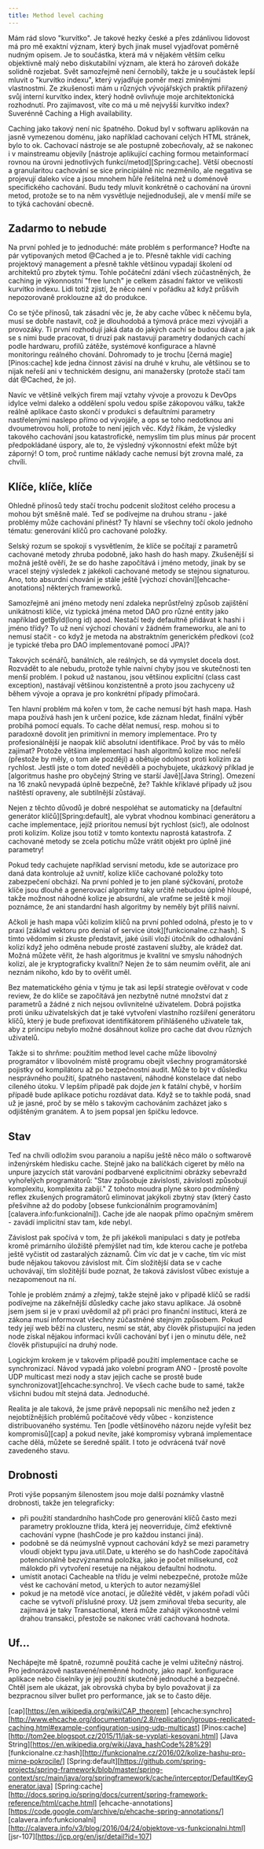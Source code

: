 ```yaml
---
title: Method level caching
---
```


Mám rád slovo "kurvítko". Je takové hezky české a přes zdánlivou lidovost má pro mě exaktní význam, který bych jinak musel vyjadřovat poměrně nudným opisem. Je to součástka, která má v nějakém větším celku objektivně malý nebo diskutabilní význam, ale která ho zároveň dokáže solidně rozjebat. Svět samozřejmě není černobílý, takže je u součástek lepší mluvit o "kurvítko indexu", který vyjadřuje poměr mezi zmíněnými vlastnostmi.  Ze zkušenosti mám u různých vývojářských praktik ‎přiřazený svůj interní kurvítko index, který hodně ovlivňuje moje architektonická rozhodnutí. Pro zajímavost, víte co má u mě nejvyšší kurvítko index? Suverénně Caching a High availability.

Caching jako takový není nic špatného. Dokud byl v softwaru aplikován na jasně vymezenou doménu, jako například cachovaní celých HTML stránek, bylo to ok. Cachovací nástroje se ale postupně zobecňovaly, až se nakonec i v mainstreamu objevily [nástroje aplikující caching formou metainformací rovnou na úrovni jednotlivých funkcí/metod][Spring:cache]. Větší obecností a granularitou cachování se sice principiálně nic nezměnilo, ale negativa se projevují daleko více a jsou mnohem hůře řešitelná než u doménově specifického cachování. Budu tedy mluvit konkrétně o cachování na úrovni metod, protože se to na něm vysvětluje nejjednodušeji, ale v menší míře se to týká cachování obecně.

## Zadarmo to nebude

Na první pohled je to jednoduché: máte problém s performance? Hoďte na pár vytipovaných metod @Cached a je to. Přesně takhle vidí caching projektový management a přesně takhle většinou vypadají školení od architektů pro zbytek týmu. Tohle počáteční zdání všech zúčastněných, že caching je výkonnostní "free lunch"‎ je celkem zásadní faktor ve velikosti kurvítko indexu. Lidi totiž zjistí, že něco není v pořádku až když průšvih nepozorovaně proklouzne až do produkce.‎

Co se týče přínosů, tak zásadní věc je, že aby cache vůbec k něčemu byla, musí se dobře nastavit, což je dlouhodobá a týmová práce mezi vývojáři a provozáky. Ti první rozhodují jaká data do jakých cachí se budou dávat a jak se s nimi bude pracovat, ti druzí pak nastavují parametry dodaných cachí podle hardwaru, profilů zátěže, systémové konfigurace a hlavně monitoringu reálného chování. Dohromady to je trochu [černá magie][Pinos:cache] kde jedna činnost závisí na druhé v kruhu, ale většinou se to nijak neřeší ani v technickém designu, ani manažersky (protože stačí tam dát @Cached, že jo).

Navíc ve většině velkých firem mají vztahy vývoje a provozu k DevOps idylce velmi daleko a oddělení spolu vedou spíše zákopovou válku, takže reálně aplikace často skončí v produkci s defaultními parametry nastřelenými naslepo přímo od vývojáře, a ops se toho nedotknou ani dvoumetrovou holí, protože to není jejich věc. Když říkám, že výsledky takového cachování jsou katastrofické, nemyslím tím plus mínus pár procent předpokládané úspory, ale to, že výsledný výkonnostní efekt může být záporný! O tom, proč runtime náklady cache nemusí být zrovna malé, ‎za chvíli.

## Klíče, klíče, klíče

Ohledně přínosů tedy stačí trochu podcenit složitost celého procesu a mohou být směšně malé. Teď se podívejme na druhou stranu - jaké problémy může cachování přinést? Ty hlavní se všechny točí okolo jednoho tématu: generování klíčů pro cachované položky.

Selský rozum se spokojí s vysvětlením, že klíče se počítají z parametrů cachované metody zhruba podobně, jako hash do hash mapy. Zkušenější si možná ještě ověří, že se do hashe započítává i jméno metody, jinak by se vracel stejný výsledek z jakékoli cachované metody se stejnou signaturou. Ano, toto absurdní chování je stále ještě [výchozí chování][ehcache-anotations] některých frameworků.

Samozřejmě ani jméno metody není zdaleka neprůstřelný způsob zajištění unikátnosti klíče, viz typická jména metod DAO pro různé entity jako například getById(long id) apod. Nestačí tedy defaultně přidávat k hashi i jméno třídy? To už není výchozí chování v žádném frameworku, ale ani to nemusí stačit - co když je metoda na abstraktním generickém předkovi (což je typické třeba pro DAO implementované pomocí JPA)?

Takových scénářů, banálních, ale reálných, se dá vymyslet docela dost. Rozvádět to ale nebudu, protože tyhle naivní chyby jsou ve skutečnosti ten menší problém. I pokud už nastanou, jsou většinou explicitní (class cast exception), nastávají většinou konzistentně a proto jsou zachyceny už během vývoje a oprava je pro konkrétní případy přímočará.

Ten hlavní problém má kořen v tom, že cache nemusí být hash mapa. Hash mapa používá hash jen k určení pozice, kde záznam hledat, finální výběr probíhá pomocí equals. To cache dělat nemusí, resp. mohou si to paradoxně dovolit jen primitivní in memory implementace. Pro ty profesionálnější je naopak klíč absolutní identifikace. Proč by vás to mělo zajímat? Protože většina implementací hash algoritmů kolize moc neřeší (přestože by měly, o tom ale později) a obětuje odolnost proti kolizím za rychlost. Jestli jste o tom doteď nevěděli a pochybujete, ukázkový příklad je [algoritmus hashe pro obyčejný String ve starší Javě][Java String]. Omezení na 16 znaků nevypadá úplně bezpečně, že? Takhle křiklavé případy už jsou naštěstí opraveny, ale subtilnější zůstávají.

Nejen z těchto důvodů je dobré nespoléhat se automaticky na [defaultní generátor klíčů][Spring:default], ale vybrat vhodnou kombinaci generátoru a cache implementace, jejíž prioritou nemusí být rychlost (sic!), ale odolnost proti kolizím. Kolize jsou totiž v tomto kontextu naprostá katastrofa. Z cachované metody se zcela potichu může vrátit objekt pro úplně jiné parametry!

Pokud tedy cachujete například servisní metodu, kde se autorizace pro daná data kontroluje až uvnitř, kolize klíče cachované položky toto zabezpečení obchází. Na první pohled je to jen plané sýčkování, protože klíče jsou dlouhé a generovací algoritmy taky určitě nebudou úplně hloupé, takže možnost náhodné kolize je absurdní, ale vraťme se ještě k mojí poznámce, že ani standardní hash algoritmy by neměly být příliš naivní.

Ačkoli je hash mapa vůči kolizím klíčů na první pohled odolná, přesto je to v praxi [základ vektoru pro denial of service útok][funkcionalne.cz:hash]. ‎S tímto vědomím si zkuste představit, jaké úsilí vloží útočník do odhalování kolizí když jeho odměna nebude prosté zastavení služby, ale krádež dat. Možná můžete věřit, že hash algoritmus je kvalitní ve smyslu náhodných kolizí, ale je kryptograficky kvalitní? Nejen že to sám neumím ověřit, ale ani neznám nikoho, kdo by to ověřit uměl.

Bez matematického génia v týmu je tak asi lepší strategie ověřovat v code review, že do klíče se započítává jen nezbytně nutné množství dat z parametrů a žádné z nich nejsou ovlivnitelné uživatelem. Dobrá pojistka proti úniku uživatelských dat je také vytvoření vlastního rozšíření generátoru klíčů, který je bude prefixovat identifikátorem přihlášeného uživatele tak, aby z principu nebylo možné dosáhnout kolize pro cache dat dvou různých uživatelů.

Takže si to shrňme: použitím method level cache může libovolný programátor v libovolném místě programu obejít všechny programátorské pojistky od kompilátoru až po bezpečnostní audit. Může to být v důsledku nesprávného použití, špatného nastavení, náhodné konstelace dat nebo cíleného útoku. V lepším případě pak dojde *jen* k fatální chybě, v horším případě bude aplikace potichu rozdávat data. Když se to takhle podá, snad už je jasné, proč by se mělo s takovým cachováním zacházet jako s odjištěným granátem. A to jsem popsal jen špičku ledovce.

## Stav
Teď na chvíli odložím svou paranoiu a napíšu ještě něco málo o softwarově inženýrském hledisku cache. Stejně jako na balíčkách cigeret by mělo na unpure jazycích stát varování podbarvené explicitními obrázky sebevražd vyhořelých programátorů: "Stav způsobuje závislosti, závislosti způsobují komplexitu, komplexita zabíjí." Z tohoto moudra plyne skoro podmíněný reflex zkušených programátorů eliminovat jakýkoli zbytný stav (který často přešvihne až do podoby [obsese funkcionálním programováním][calavera.info:funkcionalni]). Cache jde ale naopak přímo opačným směrem - zavádí implicitní stav tam, kde nebyl.

Závislost pak spočívá v tom, že při jakékoli manipulaci s daty je potřeba kromě primárního úložiště přemýšlet nad tím, kde kterou cache je potřeba ještě vyčistit od zastaralých záznamů. Čím víc dat je v cache, tím víc míst bude nějakou takovou závislost mít. Čím složitější data se v cache uchovávají, tím složitější bude poznat, že taková závislost vůbec existuje a nezapomenout na ní.

Tohle je problém známý a zřejmý, takže stejně jako v případě klíčů se radši podívejme na zákeřnější důsledky cache jako stavu aplikace. Já osobně jsem jsem si je v praxi uvědomil až při práci pro finanční instituci, která ze zákona musí informovat všechny zúčastněné stejným způsobem. Pokud tedy její web běží na clusteru, nesmí se stát, aby člověk přistupující na jeden node získal nějakou informaci kvůli cachování byť i jen o minutu déle, než člověk přistupující na druhý node.

Logickým krokem je v takovém případě použití implementace cache se synchronizací. Návod vypadá jako volební program ANO - [prostě povolte UDP multicast mezi nody a stav jejich cache se prostě bude  synchronizovat][ehcache:synchro]. Ve všech cache bude to samé, takže všichni budou mít stejná data. Jednoduché.

Realita je ale taková, že jsme právě nepopsali nic menšího než jeden z nejobtížnějších problémů počítačové vědy vůbec - konzistence distribuovaného systému. Ten [podle většinového názoru nejde vyřešit bez kompromisů][cap] a pokud nevíte, jaké kompromisy vybraná implementace cache dělá, můžete se šeredně spálit. I toto je odvrácená tvář nově zavedeného stavu.

## Drobnosti
Proti výše popsaným šílenostem jsou moje další poznámky vlastně drobnosti, takže jen telegraficky:

- při použití standardního hashCode pro generování klíčů často mezi parametry proklouzne třída, která jej neoverriduje, čímž efektivně cachování vypne (hashCode je pro každou instanci jiná).
- podobně se dá neúmyslně vypnout cachování když se mezi parametry vloudí objekt typu java.util.Date, u kterého se do hashCode započítává potencionálně bezvýznamná položka, jako je počet milisekund, což málokdo při vytvoření resetuje na nějakou defaultní hodnotu.
- umístit anotaci Cacheable na třídu je velmi nebezpečné, protože může vést ke cachování metod, u kterých to autor nezamýšlel
- pokud je na metodě více anotací, je důležité vědět, v jakém pořadí vůči cache se vytvoří příslušné proxy. Už jsem zmiňoval třeba security, ale zajímavá je taky Transactional, která může zahájit výkonostně velmi drahou transakci, přestože se nakonec vrátí cachovaná hodnota.

## Uf...
Nechápejte mě špatně, rozumně použitá cache je velmi užitečný nástroj. Pro jednorázově nastavené/neměnné hodnoty, jako např. konfigurace aplikace nebo číselníky je její použití skutečně jednoduché a bezpečné. Chtěl jsem ale ukázat, jak obrovská chyba by bylo považovat jí za bezpracnou silver bullet pro performance, jak se to často děje.

[cap][https://en.wikipedia.org/wiki/CAP_theorem]
[ehcache:synchro][http://www.ehcache.org/documentation/2.8/replication/jgroups-replicated-caching.html#example-configuration-using-udp-multicast]
[Pinos:cache][http://tom2ee.blogspot.cz/2015/11/jak-se-vyplati-kesovani.html]
[Java String][https://en.wikipedia.org/wiki/Java_hashCode%28%29]
[funkcionalne.cz:hash][http://funkcionalne.cz/2016/02/kolize-hashu-pro-mirne-pokrocile/]
[Spring:default][https://github.com/spring-projects/spring-framework/blob/master/spring-context/src/main/java/org/springframework/cache/interceptor/DefaultKeyGenerator.java]
[Spring:cache][http://docs.spring.io/spring/docs/current/spring-framework-reference/html/cache.html]
[ehcache-annotations][https://code.google.com/archive/p/ehcache-spring-annotations/]
[calavera.info:funkcionalni][http://calavera.info/v3/blog/2016/04/24/objektove-vs-funkcionalni.html]
[jsr-107][https://jcp.org/en/jsr/detail?id=107]
